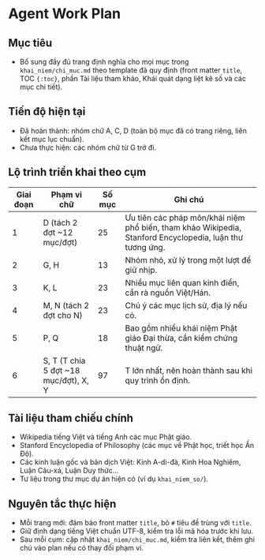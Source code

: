 # Agent Work Plan

## Mục tiêu
- Bổ sung đầy đủ trang định nghĩa cho mọi mục trong `khai_niem/chi_muc.md` theo template đã quy định (front matter `title`, TOC `{:toc}`, phần Tài liệu tham khảo, Khái quát dạng liệt kê số và các mục chi tiết).

## Tiến độ hiện tại
- Đã hoàn thành: nhóm chữ A, C, D (toàn bộ mục đã có trang riêng, liên kết mục lục chuẩn).
- Chưa thực hiện: các nhóm chữ từ G trở đi.

## Lộ trình triển khai theo cụm
| Giai đoạn | Phạm vi chữ | Số mục | Ghi chú |
|-----------|-------------|--------|---------|
| 1 | D (tách 2 đợt ~12 mục/đợt) | 25 | Ưu tiên các pháp môn/khái niệm phổ biến, tham khảo Wikipedia, Stanford Encyclopedia, luận thư tương ứng. |
| 2 | G, H | 13 | Nhóm nhỏ, xử lý trong một lượt để giữ nhịp. |
| 3 | K, L | 23 | Nhiều mục liên quan kinh điển, cần rà nguồn Việt/Hán. |
| 4 | M, N (tách 2 đợt cho N) | 23 | Chú ý các mục lịch sử, địa lý nếu có. |
| 5 | P, Q | 18 | Bao gồm nhiều khái niệm Phật giáo Đại thừa, cần kiểm chứng thuật ngữ. |
| 6 | S, T (T chia 5 đợt ~18 mục/đợt), X, Y | 97 | T lớn nhất, nên hoàn thành sau khi quy trình ổn định. |

## Tài liệu tham chiếu chính
- Wikipedia tiếng Việt và tiếng Anh các mục Phật giáo.
- Stanford Encyclopedia of Philosophy (các mục về Phật học, triết học Ấn Độ).
- Các kinh luận gốc và bản dịch Việt: Kinh A-di-đà, Kinh Hoa Nghiêm, Luận Câu-xá, Luận Duy thức…
- Tư liệu trong thư mục dự án hiện có (ví dụ `khai_niem_so/`).

## Nguyên tắc thực hiện
- Mỗi trang mới: đảm bảo front matter `title`, bỏ `#` tiêu đề trùng với `title`.
- Giữ định dạng tiếng Việt chuẩn UTF-8, kiểm tra lỗi mã hóa trước khi lưu.
- Sau mỗi cụm: cập nhật `khai_niem/chi_muc.md`, kiểm tra liên kết, thêm ghi chú vào plan nếu có thay đổi phạm vi.
